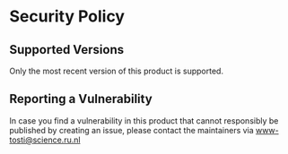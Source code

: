 # Security Policy

## Supported Versions

Only the most recent version of this product is supported.

## Reporting a Vulnerability

In case you find a vulnerability in this product that cannot responsibly be published by creating an issue, please contact the maintainers via [www-tosti@science.ru.nl](mailto:www-tosti@science.ru.nl)
